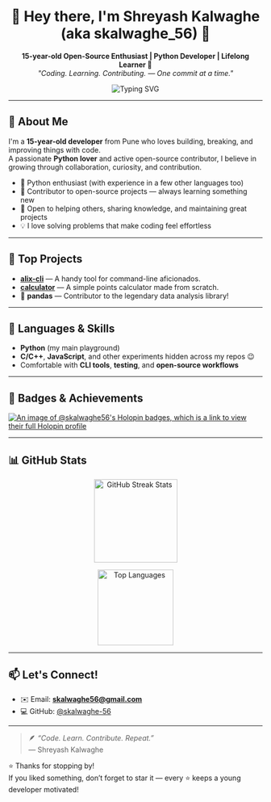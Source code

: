 <h1 align="center">🌟 Hey there, I'm <b>Shreyash Kalwaghe</b> (aka skalwaghe_56) 👋</h1>
<p align="center">
  <b>15-year-old Open-Source Enthusiast | Python Developer | Lifelong Learner 🚀</b><br>
  <i>"Coding. Learning. Contributing. — One commit at a time."</i>
</p>

<p align="center">
  <img src="https://readme-typing-svg.herokuapp.com?font=Fira+Code&weight=600&size=20&duration=2500&pause=1000&color=00F5C8&center=true&vCenter=true&width=650&lines=Building+the+Future,+One+Commit+at+a+Time+⚡;15+and+Already+Shipping+Ideas+🚀;Turning+Dreams+into+Code+💻;Creating+Impact,+Not+Just+Projects+🌍;Disrupting+the+Ordinary+with+Extraordinary+Code+🔥" alt="Typing SVG" />
</p>

---

## 🚀 About Me
I'm a **15-year-old developer** from Pune who loves building, breaking, and improving things with code.  
A passionate **Python lover** and active open-source contributor, I believe in growing through collaboration, curiosity, and contribution.  

- 🐍 Python enthusiast (with experience in a few other languages too)  
- 🧩 Contributor to open-source projects — always learning something new  
- 💬 Open to helping others, sharing knowledge, and maintaining great projects  
- 💡 I love solving problems that make coding feel effortless  

---

## 🌟 Top Projects
- **[alix-cli](https://github.com/TheDevOpsBlueprint/alix-cli)** — A handy tool for command-line aficionados.  
- **[calculator](https://arcadepointspro.vercel.app)** — A simple points calculator made from scratch.
- 🐼 **pandas** — Contributor to the legendary data analysis library!  

---

## 🧠 Languages & Skills
- **Python** (my main playground)  
- **C/C++**, **JavaScript**, and other experiments hidden across my repos 😉  
- Comfortable with **CLI tools**, **testing**, and **open-source workflows**  

---

## 🏅 Badges & Achievements
[![An image of @skalwaghe56's Holopin badges, which is a link to view their full Holopin profile](https://holopin.me/skalwaghe56)](https://holopin.io/@skalwaghe56)

---

## 📊 GitHub Stats

<p align="center">
  <picture>
    <source 
      srcset="https://github-readme-streak-stats-dun-eta.vercel.app?user=skalwaghe-56&theme=tokyonight"
      media="(prefers-color-scheme: dark)" />
    <source 
      srcset="https://github-readme-streak-stats-dun-eta.vercel.app?user=skalwaghe-56&theme=default"
      media="(prefers-color-scheme: light)" />
    <img src="https://github-readme-streak-stats-dun-eta.vercel.app?user=skalwaghe-56" height="165" alt="GitHub Streak Stats" />
  </picture>
</p>

<p align="center">
  <picture>
    <source 
      srcset="https://github-readme-stats.vercel.app/api/top-langs/?username=skalwaghe-56&layout=compact&theme=tokyonight"
      media="(prefers-color-scheme: dark)" />
    <source 
      srcset="https://github-readme-stats.vercel.app/api/top-langs/?username=skalwaghe-56&layout=compact&theme=default"
      media="(prefers-color-scheme: light)" />
    <img src="https://github-readme-stats.vercel.app/api/top-langs/?username=skalwaghe-56&layout=compact" height="150" alt="Top Languages" />
  </picture>
</p>

---

## 📫 Let's Connect!
- ✉️ Email: **skalwaghe56@gmail.com**  
- 💻 GitHub: [@skalwaghe-56](https://github.com/skalwaghe-56)  

---

> 🪶 *“Code. Learn. Contribute. Repeat.”*  
> — Shreyash Kalwaghe  

⭐ Thanks for stopping by!  
If you liked something, don’t forget to star it — every ⭐ keeps a young developer motivated!
